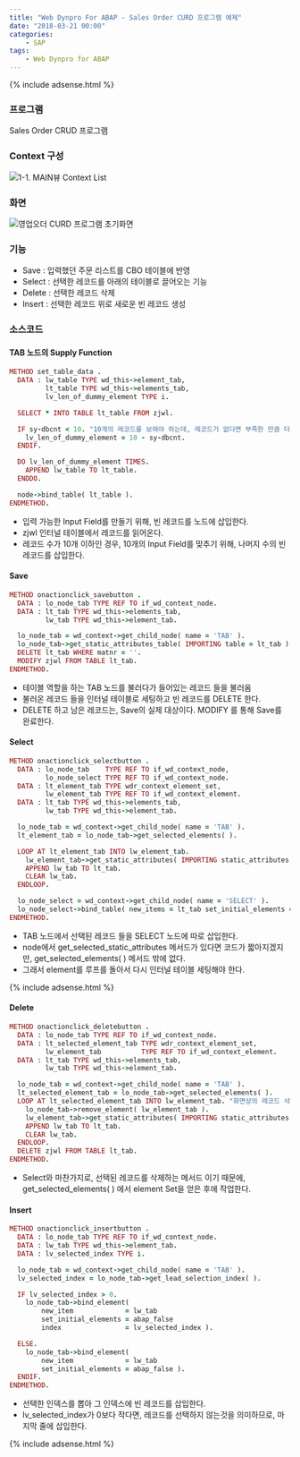 ```yaml
---
title: "Web Dynpro For ABAP - Sales Order CURD 프로그램 예제"
date: "2018-03-21 00:00"
categories:
    - SAP
tags:
    - Web Dynpro for ABAP
---
```


{% include adsense.html %}

### 프로그램
Sales Order CRUD 프로그램

### Context 구성
![1-1. MAIN뷰 Context List](https://user-images.githubusercontent.com/34618693/37882149-acdb1f62-30db-11e8-9ff6-9e797690994c.PNG)

### 화면
![영업오더 CURD 프로그램 초기화면](https://user-images.githubusercontent.com/34618693/37882091-fcafbfa8-30da-11e8-82b8-8ce5df64f97a.PNG)

### 기능
- Save : 입력했던 주문 리스트를 CBO 테이블에 반영
- Select : 선택한 레코드를 아래의 테이블로 끌어오는 기능
- Delete : 선택한 레코드 삭제
- Insert : 선택한 레코드 위로 새로운 빈 레코드 생성

### 소스코드
#### TAB 노드의 Supply Function
```ruby
METHOD set_table_data .
  DATA : lw_table TYPE wd_this->element_tab,
         lt_table TYPE wd_this->elements_tab,
         lv_len_of_dummy_element TYPE i.

  SELECT * INTO TABLE lt_table FROM zjwl.

  IF sy-dbcnt < 10. "10개의 레코드를 보여야 하는데, 레코드가 없다면 부족한 만큼 더미데이터를 체운다."
    lv_len_of_dummy_element = 10 - sy-dbcnt.
  ENDIF.

  DO lv_len_of_dummy_element TIMES.
    APPEND lw_table TO lt_table.
  ENDDO.

  node->bind_table( lt_table ).
ENDMETHOD.
```
- 입력 가능한 Input Field를 만들기 위해, 빈 레코드를 노드에 삽입한다.
- zjwl 인터널 테이블에서 레코드를 읽어온다.
- 레코드 수가 10개 이하인 경우, 10개의 Input Field를 맞추기 위해, 나머지 수의 빈 레코드를 삽입한다.


#### Save
```ruby
METHOD onactionclick_savebutton .
  DATA : lo_node_tab TYPE REF TO if_wd_context_node.
  DATA : lt_tab TYPE wd_this->elements_tab,
         lw_tab TYPE wd_this->element_tab.

  lo_node_tab = wd_context->get_child_node( name = 'TAB' ).
  lo_node_tab->get_static_attributes_table( IMPORTING table = lt_tab ).
  DELETE lt_tab WHERE matnr = ''.
  MODIFY zjwl FROM TABLE lt_tab.
ENDMETHOD.
```
- 테이블 역할을 하는 TAB 노드를 불러다가 들어있는 레코드 들을 불러옴
- 불러온 레코드 들을 인터널 테이블로 세팅하고 빈 레코드를 DELETE 한다.
- DELETE 하고 남은 레코드는, Save의 실제 대상이다. MODIFY 를 통해 Save를 완료한다.


#### Select
```ruby
METHOD onactionclick_selectbutton .
  DATA : lo_node_tab    TYPE REF TO if_wd_context_node,
         lo_node_select TYPE REF TO if_wd_context_node.
  DATA : lt_element_tab TYPE wdr_context_element_set,
         lw_element_tab TYPE REF TO if_wd_context_element.
  DATA : lt_tab TYPE wd_this->elements_tab,
         lw_tab TYPE wd_this->element_tab.

  lo_node_tab = wd_context->get_child_node( name = 'TAB' ).
  lt_element_tab = lo_node_tab->get_selected_elements( ).

  LOOP AT lt_element_tab INTO lw_element_tab.
    lw_element_tab->get_static_attributes( IMPORTING static_attributes = lw_tab ).
    APPEND lw_tab TO lt_tab.
    CLEAR lw_tab.
  ENDLOOP.

  lo_node_select = wd_context->get_child_node( name = 'SELECT' ).
  lo_node_select->bind_table( new_items = lt_tab set_initial_elements = abap_false ).
ENDMETHOD.
```
- TAB 노드에서 선택된 레코드 들을 SELECT 노드에 따로 삽입한다.
- node에서 get_selected_static_attributes 메서드가 있다면 코드가 짧아지겠지만, get_selected_elements( ) 메서드 밖에 없다.
- 그래서 element를 루프를 돌아서 다시 인터널 테이블 세팅해야 한다.

{% include adsense.html %}

#### Delete
```ruby
METHOD onactionclick_deletebutton .
  DATA : lo_node_tab TYPE REF TO if_wd_context_node.
  DATA : lt_selected_element_tab TYPE wdr_context_element_set,
         lw_element_tab          TYPE REF TO if_wd_context_element.
  DATA : lt_tab TYPE wd_this->elements_tab,
         lw_tab TYPE wd_this->element_tab.

  lo_node_tab = wd_context->get_child_node( name = 'TAB' ).
  lt_selected_element_tab = lo_node_tab->get_selected_elements( ).
  LOOP AT lt_selected_element_tab INTO lw_element_tab. "화면상의 레코드 삭제 + 실제 삭제할 레코드 세팅"
    lo_node_tab->remove_element( lw_element_tab ).
    lw_element_tab->get_static_attributes( IMPORTING static_attributes = lw_tab ).
    APPEND lw_tab TO lt_tab.
    CLEAR lw_tab.
  ENDLOOP.
  DELETE zjwl FROM TABLE lt_tab.
ENDMETHOD.
```
- Select와 마찬가지로, 선택된 레코드를 삭제하는 메서드 이기 때문에, get_selected_elements( ) 에서 element Set을 얻은 후에 작업한다.


#### Insert
```ruby
METHOD onactionclick_insertbutton .
  DATA : lo_node_tab TYPE REF TO if_wd_context_node.
  DATA : lw_tab TYPE wd_this->element_tab.
  DATA : lv_selected_index TYPE i.

  lo_node_tab = wd_context->get_child_node( name = 'TAB' ).
  lv_selected_index = lo_node_tab->get_lead_selection_index( ).

  IF lv_selected_index > 0.
    lo_node_tab->bind_element(
        new_item             = lw_tab
        set_initial_elements = abap_false
        index                = lv_selected_index ).

  ELSE.
    lo_node_tab->bind_element(
        new_item             = lw_tab
        set_initial_elements = abap_false ).
  ENDIF.
ENDMETHOD.
```
- 선택한 인덱스를 뽑아 그 인덱스에 빈 레코드를 삽입한다.
- lv_selected_index가 0보다 작다면, 레코드를 선택하지 않는것을 의미하므로, 마지막 줄에 삽입한다.


{% include adsense.html %}